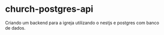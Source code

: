 # church-postgres-api
Criando um backend para a igreja utilizando o nestjs e postgres com banco de dados.
